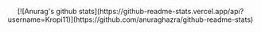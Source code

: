 <p align="center">
[![Anurag's github stats](https://github-readme-stats.vercel.app/api?username=Kropi11)](https://github.com/anuraghazra/github-readme-stats)
</p>
